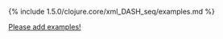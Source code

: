 {% include 1.5.0/clojure.core/xml_DASH_seq/examples.md %}

[Please add examples!](https://github.com/arrdem/grimoire/edit/master/_includes/1.6.0/clojure.core/xml_DASH_seq/examples.md)
